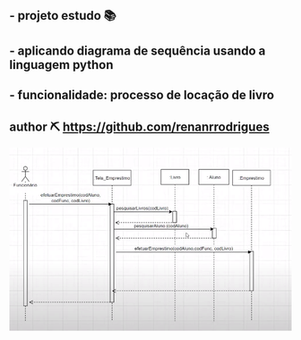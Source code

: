 ## - projeto estudo 📚    
## - aplicando diagrama de sequência usando a linguagem python
## - funcionalidade: processo de locação de livro
## author ⛏  https://github.com/renanrrodrigues


![alt text](https://github.com/renanrrodrigues/app_by_diagrama/blob/master/diagrama.png)